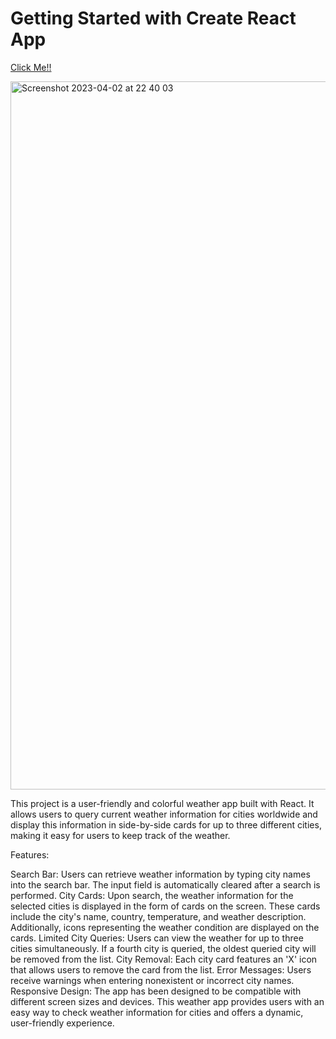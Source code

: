 # Getting Started with Create React App

[Click Me!!](https://weatherapp202.netlify.app)


<img width="1133" alt="Screenshot 2023-04-02 at 22 40 03" src="https://user-images.githubusercontent.com/101603320/229378204-42900f9d-dbed-4d6e-a830-a6e385c4dec9.png">


This project is a user-friendly and colorful weather app built with React. It allows users to query current weather information for cities worldwide and display this information in side-by-side cards for up to three different cities, making it easy for users to keep track of the weather.

Features:

Search Bar: Users can retrieve weather information by typing city names into the search bar. The input field is automatically cleared after a search is performed.
City Cards: Upon search, the weather information for the selected cities is displayed in the form of cards on the screen. These cards include the city's name, country, temperature, and weather description. Additionally, icons representing the weather condition are displayed on the cards.
Limited City Queries: Users can view the weather for up to three cities simultaneously. If a fourth city is queried, the oldest queried city will be removed from the list.
City Removal: Each city card features an 'X' icon that allows users to remove the card from the list.
Error Messages: Users receive warnings when entering nonexistent or incorrect city names.
Responsive Design: The app has been designed to be compatible with different screen sizes and devices.
This weather app provides users with an easy way to check weather information for cities and offers a dynamic, user-friendly experience.
